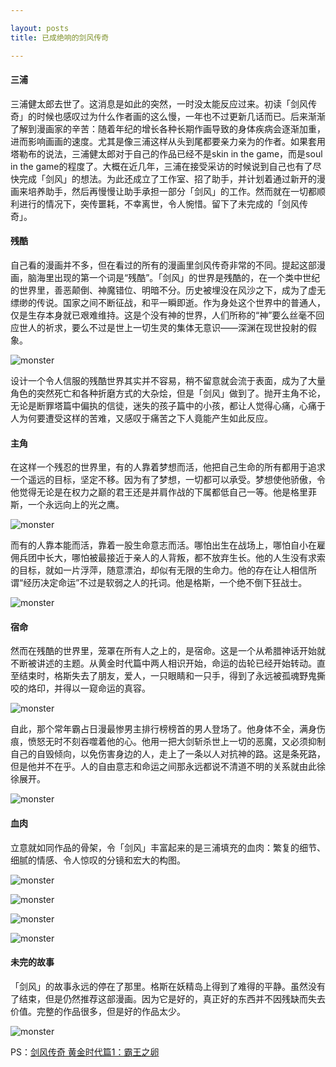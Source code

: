 ```yaml
---

layout: posts
title: 已成绝响的剑风传奇

---
```


#### 三浦

三浦健太郎去世了。这消息是如此的突然，一时没太能反应过来。初读「剑风传奇」的时候也感叹过为什么作者画的这么慢，一年也不过更新几话而已。后来渐渐了解到漫画家的辛苦：随着年纪的增长各种长期作画导致的身体疾病会逐渐加重，进而影响画画的速度。尤其是像三浦这样从头到尾都要亲力亲为的作者。如果套用塔勒布的说法，三浦健太郎对于自己的作品已经不是skin in the game，而是soul in the game的程度了。大概在近几年，三浦在接受采访的时候说到自己也有了尽快完成「剑风」的想法。为此还成立了工作室、招了助手，并计划着通过新开的漫画来培养助手，然后再慢慢让助手承担一部分「剑风」的工作。然而就在一切都顺利进行的情况下，突传噩耗，不幸离世，令人惋惜。留下了未完成的「剑风传奇」。

#### 残酷

自己看的漫画并不多，但在看过的所有的漫画里剑风传奇非常的不同。提起这部漫画，脑海里出现的第一个词是“残酷”。「剑风」的世界是残酷的，在一个类中世纪的世界里，善恶颠倒、神魔错位、明暗不分。历史被埋没在风沙之下，成为了虚无缥缈的传说。国家之间不断征战，和平一瞬即逝。作为身处这个世界中的普通人，仅是生存本身就已艰难维持。这是个没有神的世界，人们所称的“神”要么丝毫不回应世人的祈求，要么不过是世上一切生灵的集体无意识——深渊在现世投射的假象。

![monster]({{site.url}}/assets/images/berserk6.jpg)

设计一个令人信服的残酷世界其实并不容易，稍不留意就会流于表面，成为了大量角色的突然死亡和各种折磨方式的大杂烩，但是「剑风」做到了。抛开主角不论，无论是断罪塔篇中偏执的信徒，迷失的孩子篇中的小孩，都让人觉得心痛，心痛于人为何要遭受这样的苦难，又感叹于痛苦之下人竟能产生如此反应。

#### 主角

在这样一个残忍的世界里，有的人靠着梦想而活，他把自己生命的所有都用于追求一个遥远的目标，坚定不移。因为有了梦想，一切都可以承受。梦想使他骄傲，令他觉得无论是在权力之巅的君王还是并肩作战的下属都低自己一等。他是格里菲斯，一个永远向上的光之鹰。

![monster]({{site.url}}/assets/images/berserk1.jpg)

而有的人靠本能而活，靠着一股生命意志而活。哪怕出生在战场上，哪怕自小在雇佣兵团中长大，哪怕被最接近于亲人的人背叛，都不放弃生长。他的人生没有求索的目标，就如一片浮萍，随意漂泊，却似有无限的生命力。他的存在让人相信所谓“经历决定命运”不过是软弱之人的托词。他是格斯，一个绝不倒下狂战士。

![monster]({{site.url}}/assets/images/berserk2.jpg)

#### 宿命

然而在残酷的世界里，笼罩在所有人之上的，是宿命。这是一个从希腊神话开始就不断被讲述的主题。从黄金时代篇中两人相识开始，命运的齿轮已经开始转动。直至结束时，格斯失去了朋友，爱人，一只眼睛和一只手，得到了永远被孤魂野鬼撕咬的烙印，并得以一窥命运的真容。

![monster]({{site.url}}/assets/images/berserk7.jpg)

自此，那个常年霸占日漫最惨男主排行榜榜首的男人登场了。他身体不全，满身伤痕，愤怒无时不刻吞噬着他的心。他用一把大剑斩杀世上一切的恶魔，又必须抑制自己的自毁倾向，以免伤害身边的人，走上了一条以人对抗神的路。这是条死路，但是他并不在乎。人的自由意志和命运之间那永远都说不清道不明的关系就由此徐徐展开。

![monster]({{site.url}}/assets/images/berserk8.PNG)

#### 血肉

立意就如同作品的骨架，令「剑风」丰富起来的是三浦填充的血肉：繁复的细节、细腻的情感、令人惊叹的分镜和宏大的构图。

![monster]({{site.url}}/assets/images/berserk3.jpg)

![monster]({{site.url}}/assets/images/berserk5.jpg)

![monster]({{site.url}}/assets/images/berserk10.jpg)

![monster]({{site.url}}/assets/images/berserk9.jpg)

#### 未完的故事

「剑风」的故事永远的停在了那里。格斯在妖精岛上得到了难得的平静。虽然没有了结束，但是仍然推荐这部漫画。因为它是好的，真正好的东西并不因残缺而失去价值。完整的作品很多，但是好的作品太少。

![monster]({{site.url}}/assets/images/berserk11.jpg)

PS：[剑风传奇 黄金时代篇1：霸王之卵](https://movie.douban.com/subject/5308201/)
